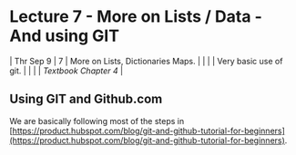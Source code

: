 

# Lecture 7 - More on Lists / Data - And using GIT

| Thr Sep 9   | 7        | More on Lists, Dictionaries Maps.       |
|             |          | Very basic use of git.                  |
|             |          | *Textbook Chapter 4*                    |

## Using GIT and Github.com

We are basically following most of the steps in [https://product.hubspot.com/blog/git-and-github-tutorial-for-beginners](https://product.hubspot.com/blog/git-and-github-tutorial-for-beginners).

